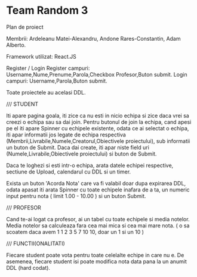 # Team Random 3

Plan de proiect

Membrii: Ardeleanu Matei-Alexandru, Andone Rares-Constantin, Adam Alberto.

Framework utilizat: React.JS

Register / Login
Register campuri: Username,Nume,Prenume,Parola,Checkbox Profesor,Buton submit.
Login campuri: Username,Parola,Buton submit.

Toate proiectele au acelasi DDL.

/// STUDENT

Iti apare pagina goala, iti zice ca nu esti in nicio echipa si zice daca vrei sa creezi o echipa sau sa dai join.
Pentru butonul de join la echipa, cand apesi pe el iti apare Spinner cu echipele existente, odata ce ai selectat o echipa,
iti apar informatii jos legate de echipa respectiva (Membrii,Livrabile,Numele,Creatorul,Obiectivele proiectului), 
sub informatii un buton de Submit.
Daca dai create, iti apar niste field uri (Numele,Livrabile,Obiectivele proiectului) si buton de Submit.

Daca te loghezi si esti intr-o echipa, arata datele echipei respective, sectiune de Upload, calendarul cu DDL si un timer.

Exista un buton 'Acorda Nota' care va fi valabil doar dupa expirarea DDL, odata apasat iti arata Spinner cu toate echipele
inafara de a ta, un numeric input pentru nota  ( limit 1.00 - 10.00 ) si un buton Submit.


/// PROFESOR

Cand te-ai logat ca profesor, ai un tabel cu toate echipele si media notelor. Media notelor sa calculeaza fara cea mai mica
si cea mai mare nota. ( o sa scoatem daca avem 1 1 2 3 5 7 10 10, doar un 1 si un 10 )


/// FUNCTII(ONALITATI)

Fiecare student poate vota pentru toate celelalte echipe in care nu e. De asemenea, fiecare student isi poate modifica nota data
pana la un anumit DDL (hard codat).
